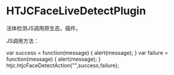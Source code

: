 # HTJCFaceLiveDetectPlugin
活体检测JS调用原生态，插件。


JS调用方法：


   var success = function(message) {
        alert(message);
    }
    var failure = function(message) {
        alert(message);
    }
    htjc.htjcFaceDetectAction("",success,failure);
        











